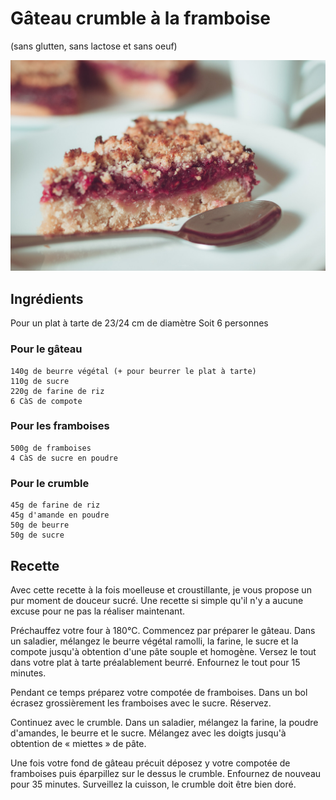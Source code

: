 # Gâteau crumble à la framboise
(sans glutten, sans lactose et sans oeuf)  

![](../img/gteau-crumble-framboise-1.jpg)

## Ingrédients
Pour un plat à tarte de 23/24 cm de diamètre
Soit 6 personnes

### Pour le gâteau
    140g de beurre végétal (+ pour beurrer le plat à tarte)
    110g de sucre
    220g de farine de riz
    6 CàS de compote

### Pour les framboises
    500g de framboises
    4 CàS de sucre en poudre

### Pour le crumble
    45g de farine de riz
    45g d'amande en poudre
    50g de beurre
    50g de sucre

## Recette
Avec cette recette à la fois moelleuse et croustillante, je vous propose un pur moment de douceur sucré. Une recette si simple qu'il n'y a aucune excuse pour ne pas la réaliser maintenant.

Préchauffez votre four à 180°C.
Commencez par préparer le gâteau. Dans un saladier, mélangez le beurre végétal ramolli, la farine, le sucre et la compote jusqu'à obtention d'une pâte souple et homogène. Versez le tout dans votre plat à tarte préalablement beurré. Enfournez le tout pour 15 minutes.

Pendant ce temps préparez votre compotée de framboises. Dans un bol écrasez grossièrement les framboises avec le sucre. Réservez.

Continuez avec le crumble. Dans un saladier, mélangez la farine, la poudre d'amandes, le beurre et le sucre. Mélangez avec les doigts jusqu'à obtention de « miettes » de pâte.

Une fois votre fond de gâteau précuit déposez y votre compotée de framboises puis éparpillez sur le dessus le crumble. Enfournez de nouveau pour 35 minutes. Surveillez la cuisson, le crumble doit être bien doré.
